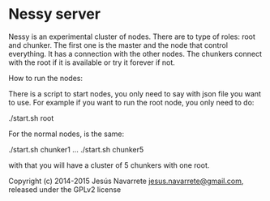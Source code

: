 Nessy server
====

Nessy is an experimental cluster of nodes. There are to type of roles: root and chunker. The first one is the master and
the node that control everything. It has a connection with the other nodes. The chunkers connect with the root if it
is available or try it forever if not.

How to run the nodes:

There is a  script to start nodes, you only need to say with json file you want to use. For example if you want to run
the root node, you only need to do:

./start.sh root

For the normal nodes, is the same:

./start.sh chunker1
...
./start.sh chunker5

with that you will have a cluster of 5 chunkers with one root.

Copyright (c) 2014-2015 Jesús Navarrete jesus.navarrete@gmail.com, released under the GPLv2 license